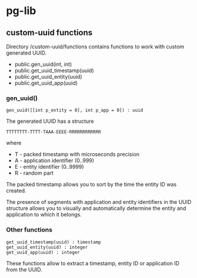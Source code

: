 # pg-lib

## custom-uuid functions

Directory /custom-uuid/functions contains functions to work with custom generated UUID.

- public.gen_uuid(int, int)
- public.get_uuid_timestamp(uuid)
- public.get_uuid_entity(uuid)
- public.get_uuid_app(uuid)

### gen_uuid()

```
gen_uuid([[int p_entity = 0], int p_app = 0]) : uuid
```

The generated UUID has a structure

`TTTTTTTT-TTTT-TAAA-EEEE-RRRRRRRRRRRR`

where
- T - packed timestamp with microseconds precision
- A - application identifier (0..999)
- E - entity identifier (0..9999)
- R - random part

The packed timestamp allows you to sort by the time the entity ID was created.

The presence of segments with application and entity identifiers in the UUID structure allows you to visually and automatically determine the entity and application to which it belongs.

### Other functions

```
get_uuid_timestamp(uuid) : timestamp
get_uuid_entity(uuid) : integer
get_uuid_app(uuid) : integer
```

These functions allow to extract a timestamp, entity ID or application ID from the UUID.
